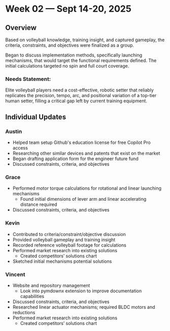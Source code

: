 # Week 02 — Sept 14-20, 2025

## Overview 
Based on volleyball knowledge, training insight, and captured gameplay, the criteria, constraints, and objectives were finalized as a group.

Began to discuss implementation methods, specifically launching mechanisms, that would target the functional requirements defined. The initial calculations targeted no spin and full court coverage. 

### Needs Statement:
Elite volleyball players need a cost-effective, robotic setter that reliably replicates the precision, tempo, arc, and positional variation of a top-tier human setter, filling a critical gap left by current training equipment.

## Individual Updates

### **Austin**
* Helped team setup Github's education license for free Copilot Pro access
* Researching other similar devices and patents that exist on the market
* Began drafting application form for the engineer future fund
* Discussed constraints, criteria, and objectives

### **Grace**
* Performed motor torque calculations for rotational and linear launching mechanisms
    * Found initial dimensions of lever arm and linear accelerating distance required
* Discussed constraints, criteria, and objectives

### **Kevin**
* Contributed to criteria/constraint/objective discussion
* Provided volleyball gameplay and training insight 
* Recorded reference volleyball footage for calculations
* Performed market research into existing solutions
    * Created competitors’ solutions chart
* Sketched initial mechanisms potential solutions


### **Vincent**
* Website and repository management
    - Look into pymdownx extension to improve documentation capabilities
* Discussed constraints, criteria, and objectives
* Researched linear actuator mechanisms; required BLDC motors and reductions
* Performed market research into existing solutions
    * Created competitors’ solutions chart